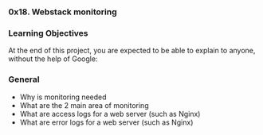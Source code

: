 ### 0x18. Webstack monitoring

### Learning Objectives
At the end of this project, you are expected to be able to explain to anyone, without the help of Google:

### General
* Why is monitoring needed
* What are the 2 main area of monitoring
* What are access logs for a web server (such as Nginx)
* What are error logs for a web server (such as Nginx)
